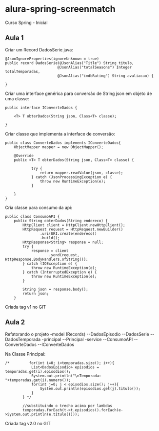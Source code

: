 # alura-spring-screenmatch
Curso Spring - Inicial

## Aula 1
Criar um Record DadosSerie.java:
```
@JsonIgnoreProperties(ignoreUnknown = true)
public record DadosSerie(@JsonAlias("Title") String titulo,
                        @JsonAlias("totalSeasons") Integer totalTemporadas,
                        @JsonAlias("imdbRating") String avaliacao) {

}
```

Criar uma interface genérica para conversão de String json em objeto de uma classe:
```
public interface IConverteDados {

    <T> T obterDados(String json, Class<T> classe);

}
```

Criar classe que implementa a interface de conversão:
```
public class ConverteDados implements IConverteDados{
    ObjectMapper mapper = new ObjectMapper();

    @Override
    public <T> T obterDados(String json, Class<T> classe) {

            try {
                return mapper.readValue(json, classe);
            } catch (JsonProcessingException e) {
                throw new RuntimeException(e);
            }

    }
}
```

Cria classe para consumo da api:
```
public class ConsumoAPI {
    public String obterDados(String endereco) {
        HttpClient client = HttpClient.newHttpClient();
        HttpRequest request = HttpRequest.newBuilder()
                .uri(URI.create(endereco))
                .build();
        HttpResponse<String> response = null;
        try {
            response = client
                    .send(request, HttpResponse.BodyHandlers.ofString());
        } catch (IOException e) {
            throw new RuntimeException(e);
        } catch (InterruptedException e) {
            throw new RuntimeException(e);
        }

        String json = response.body();
        return json;
    }
```

Criada tag v1 no GIT

## Aula 2
Refatorando o projeto
-model (Records)
--DadosEpisodio
--DadosSerie
--DadosTemporada
-principal
--Principal
-service
--ConsumoAPI
--ConverteDados
--IConverteDados

Na Classe Principal:
```
/*         for(int i=0; i<temporadas.size(); i++){
            List<DadosEpisodio> episodios = temporadas.get(i).episodios();
            System.out.println("\nTemporada: "+temporadas.get(i).numero());
            for(int j=0; j < episodios.size(); j++){
                System.out.println(episodios.get(j).titulo());
            }
        } */

        //substituindo o trecho acima por lambdas
        temporadas.forEach(t->t.episodios().forEach(e->System.out.println(e.titulo())));
```

Criada tag v2.0 no GIT